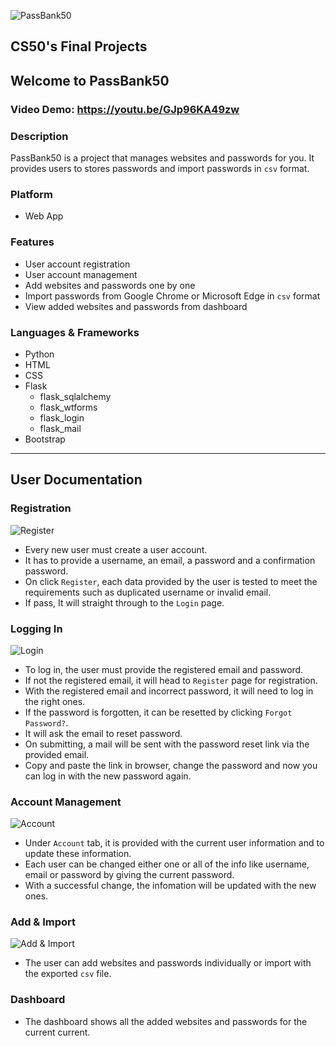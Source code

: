 ![PassBank50](https://user-images.githubusercontent.com/60486163/118166108-16067180-b44b-11eb-8d9e-bd86dbb698a8.png)

## CS50's Final Projects

## Welcome to PassBank50

### Video Demo: https://youtu.be/GJp96KA49zw
  
### Description
  PassBank50 is a project that manages websites and passwords for you. It provides users to stores passwords and import passwords in `csv` format.
  

### Platform
- Web App


### Features
- User account registration
- User account management
- Add websites and passwords one by one
- Import passwords from Google Chrome or Microsoft Edge in `csv` format
- View added websites and passwords from dashboard


### Languages & Frameworks
- Python
- HTML
- CSS
- Flask
  - flask_sqlalchemy
  - flask_wtforms
  - flask_login
  - flask_mail
- Bootstrap

------------------------------------------------------------------------------------------------------------------------------------------------------------------
## User Documentation
### Registration
![Register](https://user-images.githubusercontent.com/60486163/118169255-bf029b80-b44e-11eb-87a0-3b9491f84bba.png)
- Every new user must create a user account.
- It has to provide a username, an email, a password and a confirmation password.
- On click `Register`, each data provided by the user is tested to meet the requirements such as duplicated username or invalid email.
- If pass, It will straight through to the `Login` page.

### Logging In
![Login](https://user-images.githubusercontent.com/60486163/118171481-44874b00-b451-11eb-9cd5-80b086b61938.png)
- To log in, the user must provide the registered email and password.
- If not the registered email, it will head to `Register` page for registration.
- With the registered email and incorrect password, it will need to log in the right ones.
- If the password is forgotten, it can be resetted by clicking `Forgot Password?`.
- It will ask the email to reset password.
- On submitting, a mail will be sent with the password reset link via the provided email.
- Copy and paste the link in browser, change the password and now you can log in with the new password again.

### Account Management
![Account](https://user-images.githubusercontent.com/60486163/119164983-01e1f600-ba83-11eb-86b8-e41dc7c2c391.png)

- Under `Account` tab, it is provided with the current user information and to update these information.
- Each user can be changed either one or all of the info like username, email or password by giving the current password. 
- With a successful change, the infomation will be updated with the new ones. 

### Add & Import 
![Add & Import](https://user-images.githubusercontent.com/60486163/119168273-c0ebe080-ba86-11eb-8ea5-bdf5e569226b.png)
- The user can add websites and passwords individually or import with the exported `csv` file. 

### Dashboard
- The dashboard shows all the added websites and passwords for the current current. 


